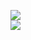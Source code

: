[![](https://img.shields.io/badge/Made%20With-Github%20Spray-lightgrey.svg?style=for-the-badge&logo=github)](https://github.com/Annihil/github-spray#15099)  
[![](https://i.imgur.com/2DrTn0Z.gif)](https://github.com/Annihil/github-spray)